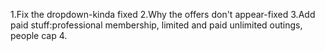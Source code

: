 1.Fix the dropdown-kinda fixed
2.Why the offers don't appear-fixed
3.Add paid stuff:professional membership, limited and paid unlimited outings, people cap
4.
